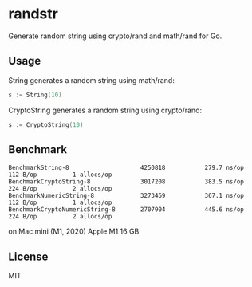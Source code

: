 # randstr

Generate random string using crypto/rand and math/rand for Go.

## Usage

String generates a random string using math/rand:

```go
s := String(10)
```

CryptoString generates a random string using crypto/rand:

```go
s := CryptoString(10)
```

## Benchmark

```
BenchmarkString-8                	 4250818	       279.7 ns/op	     112 B/op	       1 allocs/op
BenchmarkCryptoString-8          	 3017208	       383.5 ns/op	     224 B/op	       2 allocs/op
BenchmarkNumericString-8         	 3273469	       367.1 ns/op	     112 B/op	       1 allocs/op
BenchmarkCryptoNumericString-8   	 2707904	       445.6 ns/op	     224 B/op	       2 allocs/op
```

on Mac mini (M1, 2020) Apple M1 16 GB

## License

MIT
